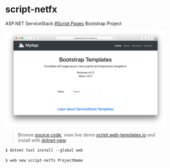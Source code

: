 # script-netfx

ASP.NET ServiceStack [#Script Pages](https://sharpscript.net/docs/sharp-pages) Bootstrap Project

[![](https://raw.githubusercontent.com/ServiceStack/Assets/master/csharp-templates/script.png)](http://sharp.web-templates.io/)

> Browse [source code](https://github.com/NetFrameworkTemplates/sharp-netfx), view live demo [script.web-templates.io](http://script.web-templates.io) and install with [dotnet-new](http://docs.servicestack.net/dotnet-new):

    $ dotnet tool install --global web

    $ web new script-netfx ProjectName

